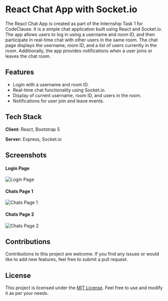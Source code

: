 # React Chat App with Socket.io

The React Chat App is created as part of the Internship Task 1 for CodeClause. It is a simple chat application built using React and Socket.io. The app allows users to log in using a username and room ID, and then participate in real-time chat with other users in the same room. The chat page displays the username, room ID, and a list of users currently in the room. Additionally, the app provides notifications when a user joins or leaves the chat room.

## Features

- Login with a username and room ID.
- Real-time chat functionality using Socket.io.
- Display of current username, room ID, and users in the room.
- Notifications for user join and leave events.

## Tech Stack

**Client:** React, Bootstrap 5

**Server:** Express, Socket.io

## Screenshots

#### Login Page
![Login Page](https://github.com/Harsh-Athavale-19/CodeClause_Chat_App/assets/73172570/f4e3bd46-fd57-43cf-a6a3-18928e8bf1d7)

#### Chats Page 1
![Chats Page 1](https://github.com/Harsh-Athavale-19/CodeClause_Chat_App/assets/73172570/87c3dc9c-8704-4ae9-bfd2-84f347e05d33)

#### Chats Page 2
![Chats Page 2](https://github.com/Harsh-Athavale-19/CodeClause_Chat_App/assets/73172570/53dd850d-f6c8-4892-82f9-83b1106741db)

## Contributions

Contributions to this project are welcome. If you find any issues or would like to add new features, feel free to submit a pull request.

## License

This project is licensed under the [MIT License](https://choosealicense.com/licenses/mit/). Feel free to use and modify it as per your needs.
